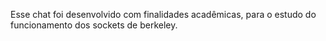 Esse chat foi desenvolvido com finalidades acadêmicas, para o estudo do funcionamento dos sockets de berkeley.
